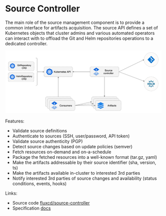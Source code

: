 # Source Controller

The main role of the source management component is to provide a common interface for artifacts acquisition.
The source API defines a set of Kubernetes objects that cluster admins and various automated operators can
interact with to offload the Git and Helm repositories operations to a dedicated controller.

![](../../_files/source-controller.png)

Features:

- Validate source definitions
- Authenticate to sources (SSH, user/password, API token)
- Validate source authenticity (PGP)
- Detect source changes based on update policies (semver)
- Fetch resources on-demand and on-a-schedule
- Package the fetched resources into a well-known format (tar.gz, yaml)
- Make the artifacts addressable by their source identifier (sha, version, ts)
- Make the artifacts available in-cluster to interested 3rd parties
- Notify interested 3rd parties of source changes and availability (status conditions, events, hooks)

Links:

- Source code [fluxcd/source-controller](https://github.com/fluxcd/source-controller)
- Specification [docs](https://github.com/fluxcd/source-controller/tree/master/docs/spec)